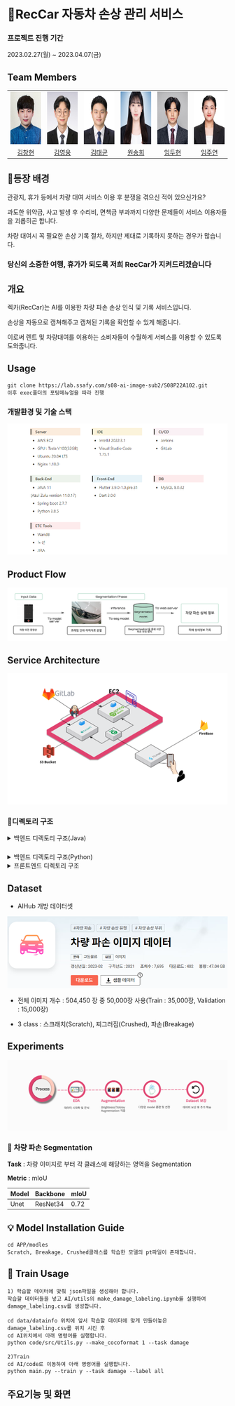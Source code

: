# 🚗RecCar 자동차 손상 관리 서비스

### 프로젝트 진행 기간

2023.02.27(월) ~ 2023.04.07(금)

## Team Members

<div align="left">
  <table>
    <tr>
        <td align="center">
        <a href="">
          <img src="./assets/ch.PNG" alt="김창현 프로필" width=120 height=120 />
        </a>
      </td>
      <td align="center">
        <a href="">
          <img src="./assets/hero.jpg" alt="김영웅 프로필" width=120 height=120 />
        </a>
      </td>
      <td align="center">
        <a href="">
          <img src="./assets/tk.jpg" alt="김태균 프로필" width=120 height=120 />
        </a>
      </td>
      <td align="center">
        <a href="">
          <img src="./assets/sh.png" alt="원송희 프로필" width=120 height=120 />
        </a>
      </td>
      <td align="center">
        <a href="">
          <img src="./assets/dh.jpg" alt="임두현 프로필" width=120 height=120 />
        </a>
      </td>
      <td align="center">
        <a href="">
          <img src="./assets/jy.jpg" alt="임주연 프로필" width=120 height=120 />
        </a>
      </td>
    </tr>
    <tr>
      <td align="center">
        <a href="https://github.com/variety82/">
          김창현
        </a>
      </td>
      <td align="center">
        <a href="https://github.com/Woong1201">
          김영웅
        </a>
      </td>
      <td align="center">
        <a href="https://github.com/TannyKim">
          김태균
        </a>
      </td>
      <td align="center">
        <a href="https://github.com/songheewon">
          원송희
        </a>
      </td>
      <td align="center">
        <a href="https://github.com/ldhldh07">
          임두현
        </a>
      </td>
        <td align="center">
        <a href="">
          임주연
        </a>
      </td>
    </tr>
  </table>
</div>



## 🚦등장 배경

관광지, 휴가 등에서 차량 대여 서비스 이용 후 분쟁을 겪으신 적이 있으신가요?

과도한 위약금, 사고 발생 후 수리비, 면책금 부과까지 다양한 문제들이 서비스 이용자들을 괴롭히곤 합니다.

차량 대여시 꼭 필요한 손상 기록 절차, 하지만 제대로 기록하지 못하는 경우가 많습니다.

### 당신의 소중한 여행, 휴가가 되도록 저희 RecCar가 지켜드리겠습니다

## 개요

렉카(RecCar)는 AI를 이용한 차량 파손 손상 인식 및 기록 서비스입니다.

손상을 자동으로 캡쳐해주고 캡쳐된 기록을 확인할 수 있게 해줍니다.

이로써 렌트 및 차량대여를 이용하는 소비자들이 수월하게 서비스를 이용할 수 있도록 도와줍니다.

## Usage

```
git clone https://lab.ssafy.com/s08-ai-image-sub2/S08P22A102.git
이후 exec폴더의 포팅메뉴얼을 따라 진행
```

### 개발환경 및 기술 스택

![개발환경](./assets/stack.png)

## Product Flow

![Product Flow](./assets/Flowchart.png)

## Service Architecture

![Architecture](./assets/Architecture.png)



### 📂디렉토리 구조

<details>
  <summary>
  백엔드 디렉토리 구조(Java)
  </summary>



    ├─main
    │  ├─java
    │  │  └─com
    │  │      └─heros
    │  │          ├─api
    │  │          │  ├─calendar
    │  │          │  │  ├─controller
    │  │          │  │  ├─dto
    │  │          │  │  │  ├─request
    │  │          │  │  │  └─response
    │  │          │  │  ├─entity
    │  │          │  │  ├─repository
    │  │          │  │  └─service
    │  │          │  ├─car
    │  │          │  │  ├─controller
    │  │          │  │  ├─dto
    │  │          │  │  │  ├─request
    │  │          │  │  │  └─response
    │  │          │  │  ├─entity
    │  │          │  │  ├─repository
    │  │          │  │  └─service
    │  │          │  ├─detectionInfo
    │  │          │  │  ├─controller
    │  │          │  │  ├─dto
    │  │          │  │  │  ├─request
    │  │          │  │  │  └─response
    │  │          │  │  ├─entity
    │  │          │  │  ├─repository
    │  │          │  │  └─service
    │  │          │  ├─example
    │  │          │  │  ├─controller
    │  │          │  │  └─model
    │  │          │  └─user
    │  │          │      ├─controller
    │  │          │      ├─dto
    │  │          │      │  ├─request
    │  │          │      │  └─response
    │  │          │      ├─entity
    │  │          │      ├─repository
    │  │          │      └─service
    │  │          ├─common
    │  │          ├─config
    │  │          └─exception
    │  │              └─customException
    │  └─resources

 </details>

### 

<details>
  <summary>
  백엔드 디렉토리 구조(Python)
  </summary>



    ├─dataset
    │  ├─images
    │  ├─output_images
    │  └─video
    ├─images
    ├─models
    ├─service
    ├─src
    ├─app.py
    ├─inference.py
    ├─requirements.txt
    └─Utils

 </details>



<details>
  <summary>
  프론트엔드 디렉토리 구조
  </summary>


    ├─assets
    │  ├─car_video
    │  ├─fonts
    │  └─images
    │      ├─car_damage_img
    │      └─loading_img
    ├─provider
    │  └─car_damage_info_provider
    ├─screens
    │  ├─after_check_damage_screen
    │  ├─after_recording_screen
    │  ├─before_recording_screen
    │  ├─calendar_screen
    │  ├─check_car_damage_screen
    │  ├─check_video_screen
    │  ├─detail
    │  ├─home
    │  ├─login_screen
    │  ├─map_screen
    │  ├─my_page
    │  ├─register
    │  ├─splash_screen
    │  └─video_recording_screen
    ├─services
    ├─utils
    └─widgets
        ├─check_car_damage
        ├─common
        ├─detail
        ├─main_page
        ├─my_page
        └─register

 </details>

## Dataset

- AIHub 개방 데이터셋

![Architecture](./assets/dataset.PNG)

- 전체 이미지 개수 : 504,450 장 중 50,000장 사용(Train : 35,000장, Validation : 15,000장)

- 3 class : 스크래치(Scratch), 찌그러짐(Crushed), 파손(Breakage)

## Experiments

![Experiments](./assets/experiments.png)

### 🚗 **차량 파손 Segmentation**

**Task** : 차량 이미지로 부터 각 클래스에 해당하는 영역을 Segmentation

**Metric** : mIoU

| Model | Backbone | mIoU |
| ----- | -------- | ---- |
| Unet  | ResNet34 | 0.72 |



## 💡 Model Installation Guide

```
cd APP/modles
Scratch, Breakage, Crushed클래스를 학습한 모델의 pt파일이 존재합니다.
```

## 📓 Train Usage

```
1) 학습할 데이터에 맞춰 json파일을 생성해야 합니다.
학습할 데이터들을 넣고 AI/utils의 make_damage_labeling.ipynb를 실행하여 damage_labeling.csv를 생성합니다.

cd data/datainfo 위치에 앞서 학습할 데이터에 맞게 만들어놓은 damage_labeling.csv를 위치 시킨 후
cd AI위치에서 아래 명령어를 실행합니다.
python code/src/Utils.py --make_cocoformat 1 --task damage

2)Train
cd AI/code로 이동하여 아래 명령어를 실행합니다.
python main.py --train y --task damage --label all
```



## 주요기능 및 화면
